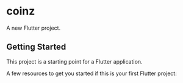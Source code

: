 # coinz

A new Flutter project.

## Getting Started

This project is a starting point for a Flutter application.

A few resources to get you started if this is your first Flutter project:
